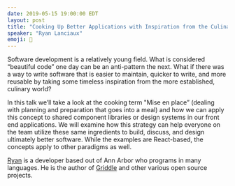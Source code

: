 ```yaml
---
date: 2019-05-15 19:00:00 EDT
layout: post
title: "Cooking Up Better Applications with Inspiration from the Culinary World"
speaker: "Ryan Lanciaux"
emoji: 🎤
---
```


Software development is a relatively young field. What is considered “beautiful code” one day can be an anti-pattern the next. What if there was a way to write software that is easier to maintain, quicker to write, and more reusable by taking some timeless inspiration from the more established, culinary world?

In this talk we’ll take a look at the cooking term "Mise en place” (dealing with planning and preparation that goes into a meal) and how we can apply this concept to shared component libraries or design systems in our front end applications. We will examine how this strategy can help everyone on the team utilize these same ingredients to build, discuss, and design ultimately better software. While the examples are React-based, the concepts apply to other paradigms as well.

[Ryan](http://ryanlanciaux.com/) is a developer based out of Ann Arbor who programs in many languages. He is the author of [Griddle](http://griddlegriddle.github.io/Griddle) and other various open source projects.
